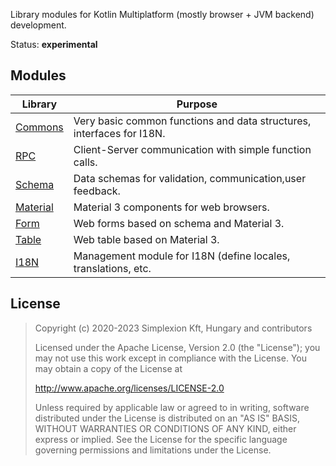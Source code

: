 Library modules for Kotlin Multiplatform (mostly browser + JVM backend) development.

Status: **experimental**

## Modules

| Library                                             | Purpose                                                               |
|-----------------------------------------------------|-----------------------------------------------------------------------|
| [Commons](https://github.com/spxbhuhb/z2-commons)   | Very basic common functions and data structures, interfaces for I18N. |
| [RPC](https://github.com/spxbhuhb/z2-rpc)           | Client-Server communication with simple function calls.               |
| [Schema](https://github.com/spxbhuhb/z2-schema)     | Data schemas for validation, communication,user feedback.             |
| [Material](https://github.com/spxbhuhb/z2-material) | Material 3 components for web browsers.                               |
| [Form](https://github.com/spxbhuhb/z2-form)         | Web forms based on schema and Material 3.                             |
| [Table](https://github.com/spxbhuhb/z2-table)       | Web table based on Material 3.                                        |
| [I18N](https://github.com/spxbhuhb/z2-i18n)         | Management module for I18N (define locales, translations, etc.        |

## License

> Copyright (c) 2020-2023 Simplexion Kft, Hungary and contributors
>
> Licensed under the Apache License, Version 2.0 (the "License");
> you may not use this work except in compliance with the License.
> You may obtain a copy of the License at
>
>    http://www.apache.org/licenses/LICENSE-2.0
>
> Unless required by applicable law or agreed to in writing, software
> distributed under the License is distributed on an "AS IS" BASIS,
> WITHOUT WARRANTIES OR CONDITIONS OF ANY KIND, either express or implied.
> See the License for the specific language governing permissions and
> limitations under the License.